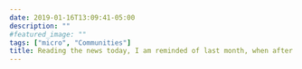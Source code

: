 ```yaml
---
date: 2019-01-16T13:09:41-05:00
description: ""
#featured_image: ""
tags: ["micro", "Communities"]
title: Reading the news today, I am reminded of last month, when after finishing the fantastic “Believed” podcast, I angrily covered up John Engler’s signature on my diploma with a sticky note. It’s still there.
---
```



